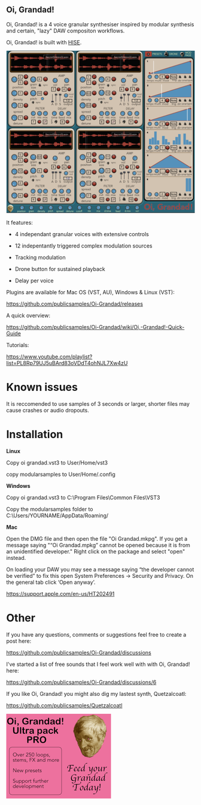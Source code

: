 
## ****Oi, Grandad!****

  

Oi, Grandad! is a 4 voice granular synthesiser inspired by modular synthesis and certain, "lazy" DAW compositon workflows.

  

Oi, Grandad! is built with [HISE](http://hise.audio).

  

![Oi, Grandad! ](https://github.com/publicsamples/Oi-Grandad/blob/main/oi%20grandad/oigrandad.png?raw=true)

  

It features:

  

- 4 independant granular voices with extensive controls

- 12 indepentantly triggered complex modulation sources

- Tracking modulation

- Drone button for sustained playback

- Delay per voice

  

Plugins are available for Mac OS (VST, AU), Windows & Linux (VST):

https://github.com/publicsamples/Oi-Grandad/releases

  

A quick overview:

https://github.com/publicsamples/Oi-Grandad/wiki/Oi,-Grandad!-Quick-Guide

Tutorials:
  
https://www.youtube.com/playlist?list=PL8Rp79UJ5uBArd83oVDdT4ohNJL7Xw4zU

# Known issues

It is reccomended to use samples of 3 seconds or larger, shorter files may cause crashes or audio dropouts.

  
# Installation

****Linux****

Copy oi grandad.vst3 to User/Home/vst3

copy modularsamples to User/Home/.config

****Windows****


Copy oi grandad.vst3 to C:\Program Files\Common Files\VST3

Copy the modularsamples folder to C:\Users/YOURNAME/AppData/Roaming/


****Mac****

Open the DMG file and then open the file "Oi Grandad.mkpg". If you get a message saying "“Oi Grandad.mpkg” cannot be opened because it is from an unidentified developer." Right click on the package and select "open" instead.

On loading your DAW you may see a message saying “the developer cannot be verified” to fix this open System Preferences → Security and Privacy. On the general tab click ‘Open anyway’.

https://support.apple.com/en-us/HT202491

# Other

If you have any questions, comments or suggestions feel free to create a post here:

https://github.com/publicsamples/Oi-Grandad/discussions

I've started a list of free sounds that I feel work well with with Oi, Grandad! here:

https://github.com/publicsamples/Oi-Grandad/discussions/6

If you like Oi, Grandad! you might also dig my lastest synth, Quetzalcoatl:

https://github.com/publicsamples/Quetzalcoatl 

[![Yo! pensioner! ](https://github.com/publicsamples/Oi-Grandad/blob/main/oi%20grandad/Images/pack2.png?raw=true)](https://modularsamples.gumroad.com/l/gyckl)

